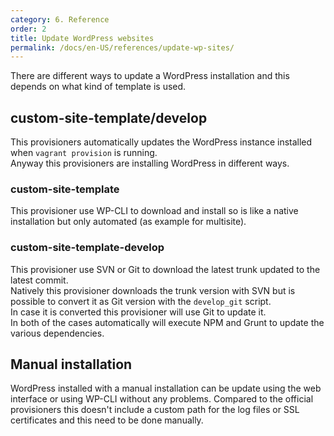 ```yaml
---
category: 6. Reference
order: 2
title: Update WordPress websites
permalink: /docs/en-US/references/update-wp-sites/
---
```


There are different ways to update a WordPress installation and this depends on what kind of template is used.

## custom-site-template/develop

This provisioners automatically updates the WordPress instance installed when `vagrant provision` is running.  
Anyway this provisioners are installing WordPress in different ways. 

### custom-site-template

This provisioner use WP-CLI to download and install so is like a native installation but only automated (as example for multisite).

### custom-site-template-develop

This provisioner use SVN or Git to download the latest trunk updated to the latest commit.  
Natively this provisioner downloads the trunk version with SVN but is possible to convert it as Git version with the `develop_git` script.  
In case it is converted this provisioner will use Git to update it.  
In both of the cases automatically will execute NPM and Grunt to update the various dependencies.

## Manual installation

WordPress installed with a manual installation can be update using the web interface or using WP-CLI without any problems. Compared to the official provisioners this doesn't include a custom path for the log files or SSL certificates and this need to be done manually.